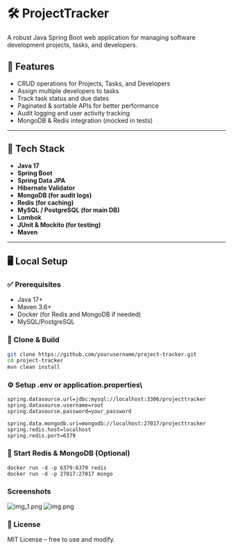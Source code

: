# 🛠️ ProjectTracker

A robust Java Spring Boot web application for managing software development projects, tasks, and developers.

## 🚀 Features

- CRUD operations for Projects, Tasks, and Developers
- Assign multiple developers to tasks
- Track task status and due dates
- Paginated & sortable APIs for better performance
- Audit logging and user activity tracking
- MongoDB & Redis integration (mocked in tests)

---

## 🧰 Tech Stack

- **Java 17**
- **Spring Boot**
- **Spring Data JPA**
- **Hibernate Validator**
- **MongoDB (for audit logs)**
- **Redis (for caching)**
- **MySQL / PostgreSQL (for main DB)**
- **Lombok**
- **JUnit & Mockito (for testing)**
- **Maven**

---

## 🖥️ Local Setup

### ✅ Prerequisites

- Java 17+
- Maven 3.6+
- Docker (for Redis and MongoDB if needed)
- MySQL/PostgreSQL

### 🔧 Clone & Build

```bash
git clone https://github.com/yourusername/project-tracker.git
cd project-tracker
mvn clean install
```

### ⚙️ Setup .env or application.properties\
```
spring.datasource.url=jdbc:mysql://localhost:3306/projecttracker
spring.datasource.username=root
spring.datasource.password=your_password

spring.data.mongodb.uri=mongodb://localhost:27017/projecttracker
spring.redis.host=localhost
spring.redis.port=6379
```

### 🐳 Start Redis & MongoDB (Optional)
```
docker run -d -p 6379:6379 redis
docker run -d -p 27017:27017 mongo
```

### Screenshots
![img_1.png](img_1.png)
![img.png](img.png)



### 📝 License
MIT License – free to use and modify.
